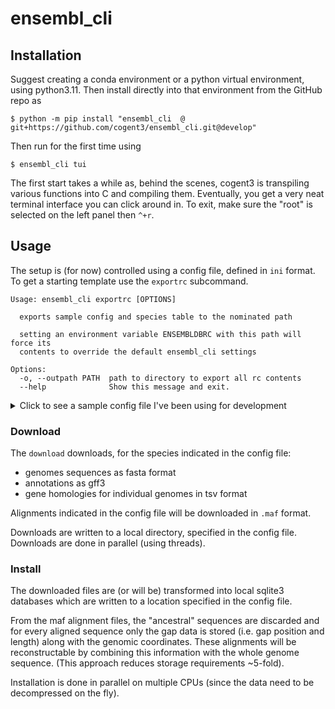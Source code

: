# ensembl_cli

## Installation

Suggest creating a conda environment or a python virtual environment, using python3.11. Then install directly into that environment from the GitHub repo as

```
$ python -m pip install "ensembl_cli  @ git+https://github.com/cogent3/ensembl_cli.git@develop"
```

Then run for the first time using

```
$ ensembl_cli tui
```

The first start takes a while as, behind the scenes, cogent3 is transpiling various functions into C and compiling them. Eventually, you get a very neat terminal interface you can click around in. To exit, make sure the "root" is selected on the left panel then `^+r`.

## Usage

The setup is (for now) controlled using a config file, defined in `ini` format. To get a starting template use the `exportrc` subcommand.

<!-- [[[cog
import cog
from ensembl_cli import cli
from click.testing import CliRunner
runner = CliRunner()
result = runner.invoke(cli.main, ["exportrc", "--help"])
help = result.output.replace("Usage: main", "Usage: ensembl_cli")
cog.out(
    "```\n{}\n```".format(help)
)
]]] -->
```
Usage: ensembl_cli exportrc [OPTIONS]

  exports sample config and species table to the nominated path

  setting an environment variable ENSEMBLDBRC with this path will force its
  contents to override the default ensembl_cli settings

Options:
  -o, --outpath PATH  path to directory to export all rc contents
  --help              Show this message and exit.

```
<!-- [[[end]]] -->

<details>
    <summary> Click to see a sample config file I've been using for development </summary>
    
Using this config, it takes approximately 16' to download and about 20' (noting that install is incomplete) on my M2 Macbook Pro. (Note this step uses up to  10 CPU cores.)

```
[remote path]
host=ftp.ensembl.org
path=pub
[local path]
staging_path=~/Desktop/Outbox/ensembl_download
install_path=~/Desktop/Outbox/ensembl_install
[release]
release=110
[Mouse Lemur]
db=core
[Macaque]
db=core
[Gibbon]
db=core
[Orangutan]
db=core
[Bonobo]
db=core
[Human]
db=core
[Chimp]
db=core
[Gorilla]
db=core
[compara]
align_names=10_primates.epo
```
</details>

### Download

The `download` downloads, for the species indicated in the config file:

- genomes sequences as fasta format 
- annotations as gff3
- gene homologies for individual genomes in tsv format

Alignments indicated in the config file will be downloaded in `.maf` format.

Downloads are written to a local directory, specified in the config file. Downloads are done in parallel (using threads).

### Install

The downloaded files are (or will be) transformed into local sqlite3 databases which are written to a location specified in the config file.

From the maf alignment files, the "ancestral" sequences are discarded and for every aligned sequence only the gap data is stored (i.e. gap position and length) along with the genomic coordinates. These alignments will be reconstructable by combining this information with the whole genome sequence. (This approach reduces storage requirements ~5-fold).

Installation is done in parallel on multiple CPUs (since the data need to be decompressed on the fly).